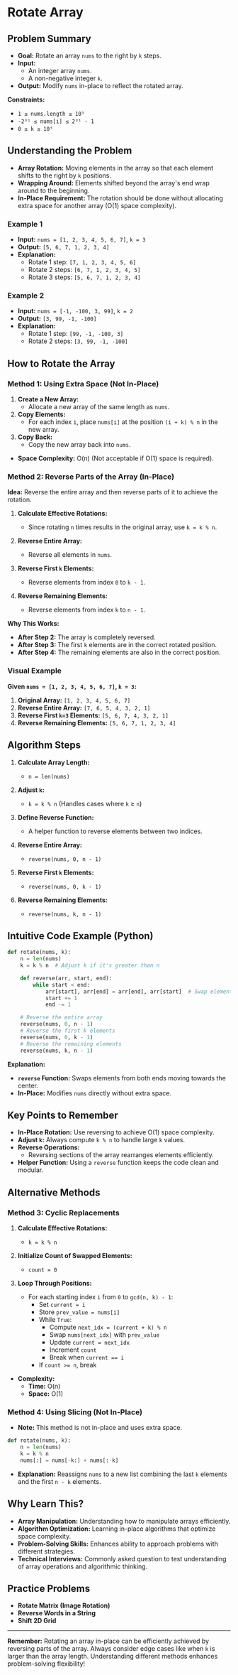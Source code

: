 # Rotate Array

## **Problem Summary**

- **Goal:** Rotate an array `nums` to the right by `k` steps.
- **Input:**
  - An integer array `nums`.
  - A non-negative integer `k`.
- **Output:** Modify `nums` in-place to reflect the rotated array.

**Constraints:**

- `1 ≤ nums.length ≤ 10⁵`
- `-2³¹ ≤ nums[i] ≤ 2³¹ - 1`
- `0 ≤ k ≤ 10⁵`

## **Understanding the Problem**

- **Array Rotation:** Moving elements in the array so that each element shifts to the right by `k` positions.
- **Wrapping Around:** Elements shifted beyond the array's end wrap around to the beginning.
- **In-Place Requirement:** The rotation should be done without allocating extra space for another array (O(1) space complexity).

### **Example 1**

- **Input:** `nums = [1, 2, 3, 4, 5, 6, 7]`, `k = 3`
- **Output:** `[5, 6, 7, 1, 2, 3, 4]`
- **Explanation:**
  - Rotate 1 step: `[7, 1, 2, 3, 4, 5, 6]`
  - Rotate 2 steps: `[6, 7, 1, 2, 3, 4, 5]`
  - Rotate 3 steps: `[5, 6, 7, 1, 2, 3, 4]`

### **Example 2**

- **Input:** `nums = [-1, -100, 3, 99]`, `k = 2`
- **Output:** `[3, 99, -1, -100]`
- **Explanation:**
  - Rotate 1 step: `[99, -1, -100, 3]`
  - Rotate 2 steps: `[3, 99, -1, -100]`

## **How to Rotate the Array**

### **Method 1: Using Extra Space (Not In-Place)**

1. **Create a New Array:**
   - Allocate a new array of the same length as `nums`.
2. **Copy Elements:**
   - For each index `i`, place `nums[i]` at the position `(i + k) % n` in the new array.
3. **Copy Back:**
   - Copy the new array back into `nums`.

- **Space Complexity:** O(n) (Not acceptable if O(1) space is required).

### **Method 2: Reverse Parts of the Array (In-Place)**

**Idea:** Reverse the entire array and then reverse parts of it to achieve the rotation.

1. **Calculate Effective Rotations:**
   - Since rotating `n` times results in the original array, use `k = k % n`.

2. **Reverse Entire Array:**
   - Reverse all elements in `nums`.

3. **Reverse First `k` Elements:**
   - Reverse elements from index `0` to `k - 1`.

4. **Reverse Remaining Elements:**
   - Reverse elements from index `k` to `n - 1`.

**Why This Works:**

- **After Step 2:** The array is completely reversed.
- **After Step 3:** The first `k` elements are in the correct rotated position.
- **After Step 4:** The remaining elements are also in the correct position.

### **Visual Example**

**Given `nums = [1, 2, 3, 4, 5, 6, 7]`, `k = 3`:**

1. **Original Array:** `[1, 2, 3, 4, 5, 6, 7]`
2. **Reverse Entire Array:** `[7, 6, 5, 4, 3, 2, 1]`
3. **Reverse First `k=3` Elements:** `[5, 6, 7, 4, 3, 2, 1]`
4. **Reverse Remaining Elements:** `[5, 6, 7, 1, 2, 3, 4]`

## **Algorithm Steps**

1. **Calculate Array Length:**
   - `n = len(nums)`

2. **Adjust `k`:**
   - `k = k % n` (Handles cases where `k` ≥ `n`)

3. **Define Reverse Function:**
   - A helper function to reverse elements between two indices.

4. **Reverse Entire Array:**
   - `reverse(nums, 0, n - 1)`

5. **Reverse First `k` Elements:**
   - `reverse(nums, 0, k - 1)`

6. **Reverse Remaining Elements:**
   - `reverse(nums, k, n - 1)`

## **Intuitive Code Example (Python)**

```python
def rotate(nums, k):
    n = len(nums)
    k = k % n  # Adjust k if it's greater than n

    def reverse(arr, start, end):
        while start < end:
            arr[start], arr[end] = arr[end], arr[start]  # Swap elements
            start += 1
            end -= 1

    # Reverse the entire array
    reverse(nums, 0, n - 1)
    # Reverse the first k elements
    reverse(nums, 0, k - 1)
    # Reverse the remaining elements
    reverse(nums, k, n - 1)
```

**Explanation:**

- **`reverse` Function:** Swaps elements from both ends moving towards the center.
- **In-Place:** Modifies `nums` directly without extra space.

## **Key Points to Remember**

- **In-Place Rotation:** Use reversing to achieve O(1) space complexity.
- **Adjust `k`:** Always compute `k % n` to handle large `k` values.
- **Reverse Operations:**
  - Reversing sections of the array rearranges elements efficiently.
- **Helper Function:** Using a `reverse` function keeps the code clean and modular.

## **Alternative Methods**

### **Method 3: Cyclic Replacements**

1. **Calculate Effective Rotations:**
   - `k = k % n`

2. **Initialize Count of Swapped Elements:**
   - `count = 0`

3. **Loop Through Positions:**
   - For each starting index `i` from `0` to `gcd(n, k) - 1`:
     - Set `current = i`
     - Store `prev_value = nums[i]`
     - While `True`:
       - Compute `next_idx = (current + k) % n`
       - Swap `nums[next_idx]` with `prev_value`
       - Update `current = next_idx`
       - Increment `count`
       - Break when `current == i`
     - If `count >= n`, break

- **Complexity:**
  - **Time:** O(n)
  - **Space:** O(1)

### **Method 4: Using Slicing (Not In-Place)**

- **Note:** This method is not in-place and uses extra space.

```python
def rotate(nums, k):
    n = len(nums)
    k = k % n
    nums[:] = nums[-k:] + nums[:-k]
```

- **Explanation:** Reassigns `nums` to a new list combining the last `k` elements and the first `n - k` elements.

## **Why Learn This?**

- **Array Manipulation:** Understanding how to manipulate arrays efficiently.
- **Algorithm Optimization:** Learning in-place algorithms that optimize space complexity.
- **Problem-Solving Skills:** Enhances ability to approach problems with different strategies.
- **Technical Interviews:** Commonly asked question to test understanding of array operations and algorithmic thinking.

## **Practice Problems**

- **Rotate Matrix (Image Rotation)**
- **Reverse Words in a String**
- **Shift 2D Grid**

---

**Remember:** Rotating an array in-place can be efficiently achieved by reversing parts of the array. Always consider edge cases like when `k` is larger than the array length. Understanding different methods enhances problem-solving flexibility!